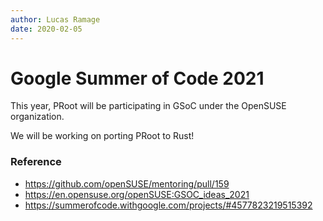 ```yaml
---
author: Lucas Ramage
date: 2020-02-05
---
```


# Google Summer of Code 2021

This year, PRoot will be participating in GSoC under the OpenSUSE organization.

We will be working on porting PRoot to Rust!

### Reference

- https://github.com/openSUSE/mentoring/pull/159
- https://en.opensuse.org/openSUSE:GSOC_ideas_2021
- https://summerofcode.withgoogle.com/projects/#4577823219515392

